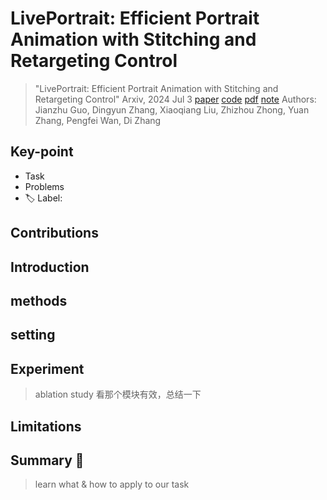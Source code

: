 # LivePortrait: Efficient Portrait Animation with Stitching and Retargeting Control

> "LivePortrait: Efficient Portrait Animation with Stitching and Retargeting Control" Arxiv, 2024 Jul 3
> [paper](http://arxiv.org/abs/2407.03168v1) [code](https://github.com/KwaiVGI/LivePortrait) [pdf](./2024_07_Arxiv_LivePortrait--Efficient-Portrait-Animation-with-Stitching-and-Retargeting-Control.pdf) [note](./2024_07_Arxiv_LivePortrait--Efficient-Portrait-Animation-with-Stitching-and-Retargeting-Control_Note.md)
> Authors: Jianzhu Guo, Dingyun Zhang, Xiaoqiang Liu, Zhizhou Zhong, Yuan Zhang, Pengfei Wan, Di Zhang

## Key-point

- Task
- Problems
- :label: Label:

## Contributions

## Introduction

## methods

## setting

## Experiment

> ablation study 看那个模块有效，总结一下

## Limitations

## Summary :star2:

> learn what & how to apply to our task

